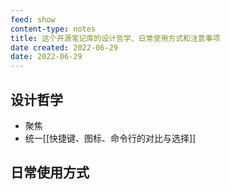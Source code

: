 ```yaml
---
feed: show
content-type: notes
title: 这个开源笔记库的设计哲学、日常使用方式和注意事项
date created: 2022-06-29
date: 2022-06-29
---
```


## 设计哲学
- 聚焦
- 统一[[快捷键、图标、命令行的对比与选择]]

## 日常使用方式
